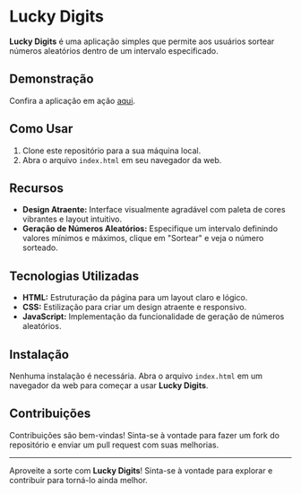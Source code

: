 # Lucky Digits

**Lucky Digits** é uma aplicação simples que permite aos usuários sortear números aleatórios dentro de um intervalo especificado.

## Demonstração

Confira a aplicação em ação [aqui]([https://davi-aalves.github.io/lucky-digits-app/]).

## Como Usar

1. Clone este repositório para a sua máquina local.
2. Abra o arquivo `index.html` em seu navegador da web.

## Recursos

- **Design Atraente:** Interface visualmente agradável com paleta de cores vibrantes e layout intuitivo.
- **Geração de Números Aleatórios:** Especifique um intervalo definindo valores mínimos e máximos, clique em "Sortear" e veja o número sorteado.

## Tecnologias Utilizadas

- **HTML:** Estruturação da página para um layout claro e lógico.
- **CSS:** Estilização para criar um design atraente e responsivo.
- **JavaScript:** Implementação da funcionalidade de geração de números aleatórios.

## Instalação

Nenhuma instalação é necessária. Abra o arquivo `index.html` em um navegador da web para começar a usar **Lucky Digits**.

## Contribuições

Contribuições são bem-vindas! Sinta-se à vontade para fazer um fork do repositório e enviar um pull request com suas melhorias.

---

Aproveite a sorte com **Lucky Digits**! Sinta-se à vontade para explorar e contribuir para torná-lo ainda melhor.

